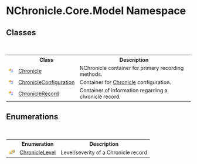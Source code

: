 # NChronicle.Core.Model Namespace

## Classes
&nbsp;<table><tr><th></th><th>Class</th><th>Description</th></tr><tr><td>![Public class](media/pubclass.gif "Public class")</td><td><a href="T_NChronicle_Core_Model_Chronicle.md">Chronicle</a></td><td>
NChronicle container for primary recording methods.</td></tr><tr><td>![Public class](media/pubclass.gif "Public class")</td><td><a href="T_NChronicle_Core_Model_ChronicleConfiguration.md">ChronicleConfiguration</a></td><td>
Container for <a href="T_NChronicle_Core_Model_Chronicle.md">Chronicle</a> configuration.</td></tr><tr><td>![Public class](media/pubclass.gif "Public class")</td><td><a href="T_NChronicle_Core_Model_ChronicleRecord.md">ChronicleRecord</a></td><td>
Container of information regarding a chronicle record.</td></tr></table>

## Enumerations
&nbsp;<table><tr><th></th><th>Enumeration</th><th>Description</th></tr><tr><td>![Public enumeration](media/pubenumeration.gif "Public enumeration")</td><td><a href="T_NChronicle_Core_Model_ChronicleLevel.md">ChronicleLevel</a></td><td>
Level/severity of a Chronicle record</td></tr></table>&nbsp;

